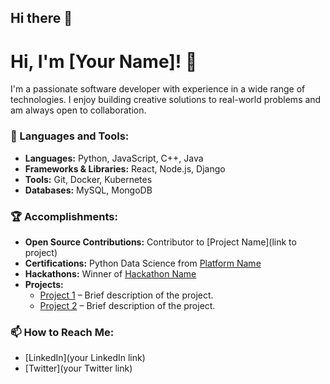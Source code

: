 ## Hi there 👋

# Hi, I'm [Your Name]! 👋

I'm a passionate software developer with experience in a wide range of technologies. I enjoy building creative solutions to real-world problems and am always open to collaboration.

### 🔧 Languages and Tools:
- **Languages:** Python, JavaScript, C++, Java
- **Frameworks & Libraries:** React, Node.js, Django
- **Tools:** Git, Docker, Kubernetes
- **Databases:** MySQL, MongoDB

### 🏆 Accomplishments:
- **Open Source Contributions:** Contributor to [Project Name](link to project)
- **Certifications:** Python Data Science from [Platform Name](link)
- **Hackathons:** Winner of [Hackathon Name](link)
- **Projects:**
  - [Project 1](link) – Brief description of the project.
  - [Project 2](link) – Brief description of the project.

### 📫 How to Reach Me:
- [LinkedIn](your LinkedIn link)
- [Twitter](your Twitter link)


